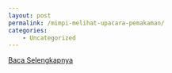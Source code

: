 ```yaml
---
layout: post
permalink: /mimpi-melihat-upacara-pemakaman/
categories:
    - Uncategorized
---
```


[Baca Selengkapnya](/09)